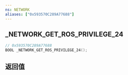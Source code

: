 ```yaml
---
ns: NETWORK
aliases: ["0x593570C289A77688"]
---
```

## _NETWORK_GET_ROS_PRIVILEGE_24

```c
// 0x593570C289A77688
BOOL _NETWORK_GET_ROS_PRIVILEGE_24();
```


## 返回值
